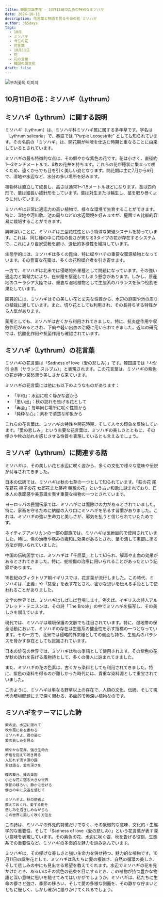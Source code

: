 ```yaml
---
title: 韓国の誕生花 - 10月11日のための特別なミソハギ
date: 2024-10-11
description: 花言葉と物語で見る今日の花 ミソハギ
author: 365days
tags:
  - 10月
  - ミソハギ
  - 今日の花
  - 花言葉
  - 10月11日
  - 花
  - 花の言葉
  - 韓国の誕生花
draft: false
---
```



![부처꽃의 이미지](https://cdn.pixabay.com/photo/2019/07/15/12/11/ordinary-loosestrife-4339197_1280.jpg#center)


## 10月11日の花：ミソハギ（Lythrum）

## ミソハギ（Lythrum）に関する説明

ミソハギ（Lythrum）は、ミソハギ科ミソハギ属に属する多年草です。学名は「Lythrum salicaria」で、英語では "Purple Loosestrife" としても知られています。その名前の「ミソハギ」は、開花期が味噌を仕込む時期と重なることに由来しているとされています。

ミソハギの最も特徴的な点は、その鮮やかな紫色の花です。花は小さく、直径約1〜2センチメートルで、6枚の花弁を持ちます。これらの花が穂状に集まって咲くため、遠くからでも目を引く美しい姿となります。開花期は主に7月から9月で、湿地や水辺など、水分の多い場所を好みます。

植物体は直立して成長し、高さは通常1〜1.5メートルほどになります。茎は四角形で、葉は細長い披針形をしています。葉は対生または輪生し、茎を取り巻くように付いています。

ミソハギは非常に適応力の高い植物で、様々な環境で生育することができます。特に、湿地や河川敷、池の周りなどの水辺環境を好みますが、庭園でも比較的容易に栽培することができます。

興味深いことに、ミソハギは三型花柱性という特殊な繁殖システムを持っています。これは、同じ種の中に花柱の長さが異なる3タイプの花が存在するシステムで、これにより自家受粉を避け、遺伝的多様性を維持しています。

生態学的には、ミソハギは多くの昆虫、特に蝶やハチの重要な蜜源植物となっています。その豊富な花蜜は、多くの花粉媒介者を引き寄せます。

一方で、ミソハギは北米では侵略的外来種として問題になっています。その強い適応力と繁殖力により、在来種を駆逐してしまう懸念があります。しかし、原産地のユーラシア大陸では、重要な湿地植物として生態系のバランスを保つ役割を果たしています。

園芸的には、ミソハギはその美しい花と丈夫な性質から、水辺の庭園や池の周りの植栽に適しています。また、切り花としても利用され、その長持ちする特性から人気があります。

薬用としても、ミソハギは古くから利用されてきました。特に、抗炎症作用や収斂作用があるとされ、下痢や軽い出血の治療に用いられてきました。近年の研究では、抗酸化作用や抗菌作用も確認されています。

## ミソハギ（Lythrum）の花言葉

ミソハギの花言葉は「Sadness of love（愛の悲しみ）」です。韓国語では「사랑의 슬픔（サランエ スルプム）」と表現されます。この花言葉は、ミソハギの紫色の花が持つ哀愁漂う美しさから来ています。

ミソハギの花言葉には他にも以下のようなものがあります：

- 「平和」：水辺に咲く静かな姿から
- 「思い出」：秋の訪れを告げる花として
- 「再会」：毎年同じ場所に咲く性質から
- 「純粋な心」：素朴で清楚な印象から

これらの花言葉は、ミソハギの特性や開花時期、そして人々の印象を反映しています。「愛の悲しみ」という主要な花言葉は、ミソハギの美しさとともに、その儚さや秋の訪れを感じさせる性質を表現しているとも言えるでしょう。

## ミソハギ（Lythrum）に関連する話

ミソハギは、その美しい花と水辺に咲く姿から、多くの文化で様々な意味や伝説が付与されてきました。

日本の伝統では、ミソハギは秋の七草の一つとして知られています。「萩の花 尾花葛花 撫子の花 女郎花また藤袴 朝貌の花」という古い和歌に詠まれており、日本人の季節感や美意識を表す重要な植物の一つとされています。

ヨーロッパの民間伝承では、ミソハギには魔除けの力があるとされていました。特に、家畜を守るために納屋の入り口にミソハギを吊るす習慣がありました。これは、ミソハギの強い生命力と美しさが、邪気を払うと信じられていたためです。

ネイティブアメリカンの一部の部族では、ミソハギは医療目的で使用されていました。特に、傷の治療や痛みの緩和に効果があるとされ、葉を潰して患部に塗る方法が用いられていました。

中国の伝統医学では、ミソハギは「千屈菜」として知られ、解毒や止血の効果があるとされてきました。特に、蛇咬傷の治療に用いられることがあったという記録があります。

19世紀のヴィクトリア朝イギリスでは、花言葉が流行しました。この時代、ミソハギは「正義」や「慈愛」を表す花とされ、密かな思いを伝える手段として使われることがありました。

文学の世界では、ミソハギはしばしば登場します。例えば、イギリスの詩人アルフレッド・テニスンは、その詩「The Brook」の中でミソハギを描写し、その美しさを讃えています。

現代では、ミソハギは環境保護の文脈でも注目されています。特に、湿地帯の保全活動において、ミソハギの存在は生態系の健全性を示す指標の一つとなっています。その一方で、北米では侵略的外来種としての側面も持ち、生態系のバランスを脅かす存在としても認識されています。

日本の俳句の世界では、ミソハギは秋の季語として使用されます。その紫色の花が秋の訪れを告げる風物詩として、多くの俳人に詠まれてきました。

また、ミソハギの花の色素は、古くから染料としても利用されてきました。特に、紫色の染料を得るのが難しかった時代には、貴重な染料源として重宝されていました。

このように、ミソハギは単なる野草以上の存在で、人類の文化、伝統、そして現代の環境問題にまで深く関わる、多面的で奥深い植物なのです。

## ミソハギをテーマにした詩

```
紫の波、水辺に揺れて
秋の風に身を委ねる
ミソハギよ、君の姿に
愛の哀しみを見る

細やかな花弁、強き生命力
矛盾を抱えて咲き誇る
人知れず流す涙の露
君は語る、愛の深さを

蝶の舞台、蜂の楽園
小さな花に宿る大きな世界
季節の移ろい、静かに告げる
儚さの中に永遠を感じて

ミソハギよ、秋の使者よ
教えておくれ、愛する術を
悲しみを抱きしめながらも
この世界に美しく咲く方法を
```

この詩は、ミソハギの外見的特徴だけでなく、その象徴的な意味、文化的・生態学的な重要性、そして「Sadness of love（愛の悲しみ）」という花言葉が表す深い意味を表現しています。その紫色の花、水辺に咲く姿、秋を告げる役割、生態系での重要性など、ミソハギの多面的な魅力を詠み込んでいます。

ミソハギは、その儚げな美しさと強い生命力を併せ持つ、魅力的な植物です。10月11日の誕生花として、ミソハギは私たちに愛の複雑さ、自然の循環の美しさ、そして悲しみの中にも見出せる希望を教えてくれます。水辺でミソハギの花を見かけたとき、あるいはその紫色の花束を目にするとき、この植物が持つ豊かな物語と深い意味に思いを馳せてみてはいかがでしょうか。ミソハギは、私たちに生命の儚さと強さ、季節の移ろい、そして愛の多様な側面を、その静かな佇まいとともに優しく、しかし確かに語りかけてくれるでしょう。